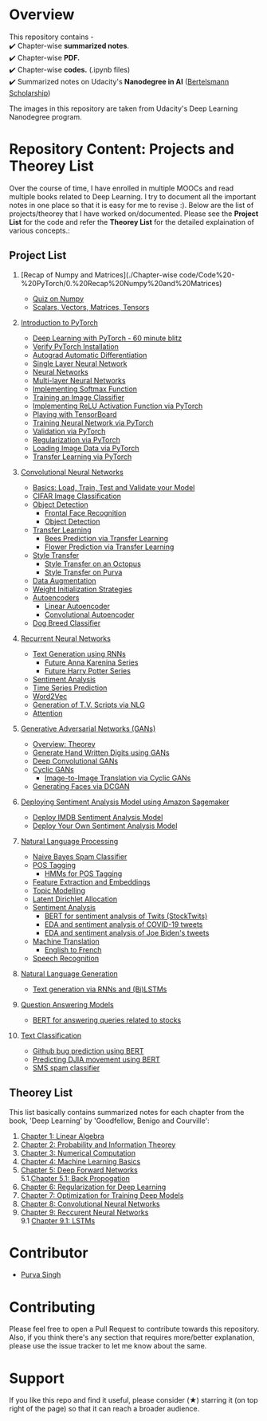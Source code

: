 # Overview

This repository contains -<br>
:heavy_check_mark: Chapter-wise **summarized notes**.<br>
:heavy_check_mark: Chapter-wise **PDF.**<br>
:heavy_check_mark: Chapter-wise **codes.** (.ipynb files)<br>
:heavy_check_mark: Summarized notes on Udacity's **Nanodegree in AI** ([Bertelsmann Scholarship](https://www.udacity.com/bertelsmann-tech-scholarships))<br>

The images in this repository are taken from Udacity's Deep Learning Nanodegree program.

# Repository Content: Projects and Theorey List

Over the course of time, I have enrolled in multiple MOOCs and read multiple books related to Deep Learning. I try to document all the important notes in one place so that it is easy for me to revise :). Below are the list of projects/theorey that I have worked on/documented. Please see the **Project List** for the code and refer the **Theorey List** for the detailed explaination of various concepts.:
## Project List

1. [Recap of Numpy and Matrices](./Chapter-wise code/Code%20-%20PyTorch/0.%20Recap%20Numpy%20and%20Matrices)
    * [Quiz on Numpy](./Chapter-wise%20code/Code%20-%20PyTorch/0.%20Recap%20Numpy%20and%20Matrices/NumPy_Quiz.py)
    * [Scalars, Vectors, Matrices, Tensors](./Chapter-wise%20code/Code%20-%20PyTorch/0.%20Recap%20Numpy%20and%20Matrices/Scalars,_Vectors,_Matricies_and_Tensors.ipynb)
    
2. [Introduction to PyTorch](./Chapter-wise%20code/Code%20-%20PyTorch/1.%20Intro%20to%20PyTorch)
    * [Deep Learning with PyTorch - 60 minute blitz](./Chapter-wise%20code/Code%20-%20PyTorch/1.%20Intro%20to%20PyTorch/01.%20Deep_Learning_with_PyTorch_A_60_Minute_Blitz_.ipynb)
    * [Verify PyTorch Installation](./Chapter-wise%20code/Code%20-%20PyTorch/1.%20Intro%20to%20PyTorch/01.verify_pytorch_installation.ipynb)
    * [Autograd Automatic Differentiation](./Chapter-wise%20code/Code%20-%20PyTorch/1.%20Intro%20to%20PyTorch/02.%20Autograd_Automatic_Differentiation.ipynb)
    * [Single Layer Neural Network](./Chapter-wise%20code/Code%20-%20PyTorch/1.%20Intro%20to%20PyTorch/02.single_layer_neural_network.ipynb)
    * [Neural Networks](./Chapter-wise%20code/Code%20-%20PyTorch/1.%20Intro%20to%20PyTorch/03.%20Neural_networks.ipynb)
    * [Multi-layer Neural Networks](./Chapter-wise%20code/Code%20-%20PyTorch/1.%20Intro%20to%20PyTorch/03.mutilayer_neural_network.ipynb)
    * [Implementing Softmax Function](./Chapter-wise%20code/Code%20-%20PyTorch/1.%20Intro%20to%20PyTorch/04.implementing_softmax.ipynb)
    * [Training an Image Classifier](./Chapter-wise%20code/Code%20-%20PyTorch/1.%20Intro%20to%20PyTorch/04_Training_an_image_classifier.ipynb)
    * [Implementing ReLU Activation Function via PyTorch](./Chapter-wise%20code/Code%20-%20PyTorch/1.%20Intro%20to%20PyTorch/05.ReLU_using_pytorch.ipynb)
    * [Playing with TensorBoard](./Chapter-wise%20code/Code%20-%20PyTorch/1.%20Intro%20to%20PyTorch/05_Playing_with_TensorBoard.ipynb)
    * [Training Neural Network via PyTorch](./Chapter-wise%20code/Code%20-%20PyTorch/1.%20Intro%20to%20PyTorch/06.training_neural_network_via_pytorch.ipynb)
    * [Validation via PyTorch](./Chapter-wise%20code/Code%20-%20PyTorch/1.%20Intro%20to%20PyTorch/07.%20Validating_using_pytorch.ipynb)
    * [Regularization via PyTorch](./Chapter-wise%20code/Code%20-%20PyTorch/1.%20Intro%20to%20PyTorch/08.%20Regularization_using_pytorch.ipynb)
    * [Loading Image Data via PyTorch](./Chapter-wise%20code/Code%20-%20PyTorch/1.%20Intro%20to%20PyTorch/09.%20loading_image_data_via_pytorch.ipynb)
    * [Transfer Learning via PyTorch](./Chapter-wise%20code/Code%20-%20PyTorch/1.%20Intro%20to%20PyTorch/10.%20Transfer_learning_via_pytorch.ipynb)
 
3. [Convolutional Neural Networks](./Chapter-wise%20code/Code%20-%20PyTorch/2.%20Convolution%20Neural%20Networks)
    * [Basics: Load, Train, Test and Validate your Model](./Chapter-wise%20code/Code%20-%20PyTorch/2.%20Convolution%20Neural%20Networks/1.%20Basics/Load_train_test_and_validate_your_model.ipynb)
    * [CIFAR Image Classification](./Chapter-wise%20code/Code%20-%20PyTorch/2.%20Convolution%20Neural%20Networks/2.%20Image%20Classification/CIFAR_image_classifier.ipynb)
    * [Object Detection](./Chapter-wise%20code/Code%20-%20PyTorch/2.%20Convolution%20Neural%20Networks/3.%20Object%20Detection)
        * [Frontal Face Recognition](./Chapter-wise%20code/Code%20-%20PyTorch/2.%20Convolution%20Neural%20Networks/3.%20Object%20Detection/frontal_face_recognition.ipynb)
        * [Object Detection](./Chapter-wise%20code/Code%20-%20PyTorch/2.%20Convolution%20Neural%20Networks/3.%20Object%20Detection/Object_Detection.ipynb)
    * [Transfer Learning](./Chapter-wise%20code/Code%20-%20PyTorch/2.%20Convolution%20Neural%20Networks/4.%20Transfer%20Learning)
        * [Bees Prediction via Transfer Learning](./Chapter-wise%20code/Code%20-%20PyTorch/2.%20Convolution%20Neural%20Networks/4.%20Transfer%20Learning/Transfer_Learning_predict_bees.ipynb)
        * [Flower Prediction via Transfer Learning](./Chapter-wise%20code/Code%20-%20PyTorch/2.%20Convolution%20Neural%20Networks/4.%20Transfer%20Learning/Transfer_Learning_predict_flowers.ipynb)
    * [Style Transfer](./Chapter-wise%20code/Code%20-%20PyTorch/2.%20Convolution%20Neural%20Networks/5.%20Style%20Transfer)
        * [Style Transfer on an Octopus](./Chapter-wise%20code/Code%20-%20PyTorch/2.%20Convolution%20Neural%20Networks/5.%20Style%20Transfer/style_transfer_on_octopus.ipynb)
        * [Style Transfer on Purva](./Chapter-wise%20code/Code%20-%20PyTorch/2.%20Convolution%20Neural%20Networks/5.%20Style%20Transfer/style_transfer_on_purva.ipynb)
    * [Data Augmentation](./Chapter-wise%20code/Code%20-%20PyTorch/2.%20Convolution%20Neural%20Networks/6.%20Data%20augmentation)
    * [Weight Initialization Strategies](./Chapter-wise%20code/Code%20-%20PyTorch/2.%20Convolution%20Neural%20Networks/7.%20Weight%20Initialization%20Strategies/Weight_initialization.ipynb)
    * [Autoencoders](./Chapter-wise%20code/Code%20-%20PyTorch/2.%20Convolution%20Neural%20Networks/8.%20Autoencoders)
        * [Linear Autoencoder](./Chapter-wise%20code/Code%20-%20PyTorch/2.%20Convolution%20Neural%20Networks/8.%20Autoencoders/linear_autoencoder.ipynb)
        * [Convolutional Autoencoder](./Chapter-wise%20code/Code%20-%20PyTorch/2.%20Convolution%20Neural%20Networks/8.%20Autoencoders/convolution_autoencoder.ipynb)
    * [Dog Breed Classifier](./Chapter-wise%20code/Code%20-%20PyTorch/2.%20Convolution%20Neural%20Networks/9.%20Dog%20breed%20classifier)
    
 4. [Recurrent Neural Networks](./Chapter-wise%20code/Code%20-%20PyTorch/3.%20Recurrent%20Neural%20Networks)
    * [Text Generation using RNNs](./Chapter-wise%20code/Code%20-%20PyTorch/3.%20Recurrent%20Neural%20Networks/1.%20Text%20generation%20using%20RNNs)
        * [Future Anna Karenina Series](./Chapter-wise%20code/Code%20-%20PyTorch/3.%20Recurrent%20Neural%20Networks/1.%20Text%20generation%20using%20RNNs/future_anna_karenina.ipynb)
        * [Future Harry Potter Series](./Chapter-wise%20code/Code%20-%20PyTorch/3.%20Recurrent%20Neural%20Networks/1.%20Text%20generation%20using%20RNNs/future_harry_potter_series.ipynb)
    * [Sentiment Analysis](./Chapter-wise%20code/Code%20-%20PyTorch/3.%20Recurrent%20Neural%20Networks/2.%20Sentiment%20Analysis/sentiment_analysis.ipynb)
    * [Time Series Prediction](./Chapter-wise%20code/Code%20-%20PyTorch/3.%20Recurrent%20Neural%20Networks/3.%20Time%20Series%20Prediction)
    * [Word2Vec](./Chapter-wise%20code/Code%20-%20PyTorch/3.%20Recurrent%20Neural%20Networks/4.%20Word2Vec)
    * [Generation of T.V. Scripts via NLG](./Chapter-wise%20code/Code%20-%20PyTorch/3.%20Recurrent%20Neural%20Networks/5.%20Generate%20TV%20Scripts)
    * [Attention](./Chapter-wise%20code/Code%20-%20PyTorch/3.%20Recurrent%20Neural%20Networks/6.%20Attention/Readme.md)
 
 5. [Generative Adversarial Networks (GANs)](./Chapter-wise%20code/Code%20-%20PyTorch/4.%20Generative%20Adversarial%20Networks%20(GANs))
    * [Overview: Theorey](./Chapter-wise%20code/Code%20-%20PyTorch/4.%20Generative%20Adversarial%20Networks%20(GANs)/Readme.md)
    * [Generate Hand Written Digits using GANs](./Chapter-wise%20code/Code%20-%20PyTorch/4.%20Generative%20Adversarial%20Networks%20(GANs)/1.%20Generating%20hand-written%20digits%20using%20GANs/Hand_written_digit_generation_via_GANs.ipynb)
    * [Deep Convolutional GANs](./Chapter-wise%20code/Code%20-%20PyTorch/4.%20Generative%20Adversarial%20Networks%20(GANs)/2.%20Deep%20Convolution%20GANs/Deep_Convolution_GANs.ipynb)
    * [Cyclic GANs](./Chapter-wise%20code/Code%20-%20PyTorch/4.%20Generative%20Adversarial%20Networks%20(GANs)/3.%20Cyclic%20GANs/Readme.md)
        * [Image-to-Image Translation via Cyclic GANs](./Chapter-wise%20code/Code%20-%20PyTorch/4.%20Generative%20Adversarial%20Networks%20(GANs)/3.%20Cyclic%20GANs/Image-to-Image%20Translation%20via%20Cyclic%20GANs/Image_to_image_translation_via_Cyclic_GANs.ipynb)
    * [Generating Faces via DCGAN](./Chapter-wise%20code/Code%20-%20PyTorch/4.%20Generative%20Adversarial%20Networks%20(GANs)/4.%20Generate%20Faces%20via%20DCGAN/dlnd_face_generation.ipynb)
    
 6. [Deploying Sentiment Analysis Model using Amazon Sagemaker](./Chapter-wise%20code/Code%20-%20PyTorch/5.%20Deploy%20Models%20to%20PROD%20via%20Amazon%20Sagemaker)
    * [Deploy IMDB Sentiment Analysis Model](./Chapter-wise%20code/Code%20-%20PyTorch/5.%20Deploy%20Models%20to%20PROD%20via%20Amazon%20Sagemaker/1.%20Deploy%20IMDB%20Sentiment%20Analysis%20Model/IMDB%20Sentiment%20Analysis%20-%20XGBoost%20-%20Web%20App.ipynb)
    * [Deploy Your Own Sentiment Analysis Model](./Chapter-wise%20code/Code%20-%20PyTorch/5.%20Deploy%20Models%20to%20PROD%20via%20Amazon%20Sagemaker/2.%20Deploy%20your%20own%20sentiment%20analysis%20model/SageMaker%20Project.ipynb)
    
 7. [Natural Language Processing](./Chapter-wise%20code/Code%20-%20PyTorch/6.%20Natural-Language-Processing)
    * [Naive Bayes Spam Classifier](./Chapter-wise%20code/Code%20-%20PyTorch/6.%20Natural-Language-Processing/1.%20Naive%20Bayes%20Spam%20Classifier/spam_classifier/Bayesian_Inference.ipynb)
    * [POS Tagging](./Chapter-wise%20code/Code%20-%20PyTorch/6.%20Natural-Language-Processing/2.%20Parts%20of%20Speech%20Tagging/Readme.md)
        * [HMMs for POS Tagging](./Chapter-wise%20code/Code%20-%20PyTorch/6.%20Natural-Language-Processing/2.%20Parts%20of%20Speech%20Tagging/HMM%20Tagger.ipynb)
    * [Feature Extraction and Embeddings](./Chapter-wise%20code/Code%20-%20PyTorch/6.%20Natural-Language-Processing/3.%20Feature%20Extraction%20&%20Embeddings/Readme.md)
    * [Topic Modelling](./Chapter-wise%20code/Code%20-%20PyTorch/6.%20Natural-Language-Processing/4.%20Topic%20Modelling/Readme.md)
    * [Latent Dirichlet Allocation](./Chapter-wise%20code/Code%20-%20PyTorch/6.%20Natural-Language-Processing/4.%20Topic%20Modelling/Latent_dirichlet_allocation.ipynb)
    * [Sentiment Analysis](./Chapter-wise%20code/Code%20-%20PyTorch/6.%20Natural-Language-Processing/5.%20Sentiment%20Analysis)
        * [BERT for sentiment analysis of Twits (StockTwits)](./Chapter-wise%20code/Code%20-%20PyTorch/6.%20Natural-Language-Processing/5.%20Sentiment%20Analysis/bert-for-sentiment-analysis-of-stock-twits.ipynb)
        * [EDA and sentiment analysis of COVID-19 tweets](./Chapter-wise%20code/Code%20-%20PyTorch/6.%20Natural-Language-Processing/5.%20Sentiment%20Analysis/covid19-tweets-eda-and-sentiment-analysis.ipynb)
        * [EDA and sentiment analysis of Joe Biden's tweets](./Chapter-wise%20code/Code%20-%20PyTorch/6.%20Natural-Language-Processing/5.%20Sentiment%20Analysis/eda-and-sentiment-analysis-of-joe-biden-tweets.ipynb)
    * [Machine Translation](./Chapter-wise%20code/Code%20-%20PyTorch/6.%20Natural-Language-Processing/6.%20Machine%20Translation/Readme.md)
        * [English to French](./Chapter-wise%20code/Code%20-%20PyTorch/6.%20Natural-Language-Processing/6.%20Machine%20Translation/machine_translation.ipynb)
    * [Speech Recognition](./Chapter-wise%20code/Code%20-%20PyTorch/6.%20Natural-Language-Processing/7.%20Speech%20Recognition/vui_notebook.ipynb)

8.  [Natural Language Generation](./Chapter-wise%20code/Code%20-%20PyTorch/6.%20Natural-Language-Processing/8.%20Natural%20Language%20Generation)
    * [Text generation via RNNs and (Bi)LSTMs](./Chapter-wise%20code/Code%20-%20PyTorch/6.%20Natural-Language-Processing/8.%20Natural%20Language%20Generation/text-generation-via-rnn-and-lstms-pytorch.ipynb)

9. [Question Answering Models](./Chapter-wise%20code/Code%20-%20PyTorch/6.%20Natural-Language-Processing/9.%20Question%20Answering)
    * [BERT for answering queries related to stocks](./Chapter-wise%20code/Code%20-%20PyTorch/6.%20Natural-Language-Processing/9.%20Question%20Answering/bert-for-answering-queries-related-to-stocks.ipynb)

10. [Text Classification](./Chapter-wise%20code/Code%20-%20PyTorch/6.%20Natural-Language-Processing/10.%20Text%20Classification/)
    * [Github bug prediction using BERT](./Chapter-wise%20code/Code%20-%20PyTorch/6.%20Natural-Language-Processing/10.%20Text%20Classification/github-bug-prediction-via-bert.ipynb)
    * [Predicting DJIA movement using BERT](./Chapter-wise%20code/Code%20-%20PyTorch/6.%20Natural-Language-Processing/10.%20Text%20Classification/predicting-DJIA-movement-with-BERT.ipynb)
    * [SMS spam classifier](./Chapter-wise%20code/Code%20-%20PyTorch/6.%20Natural-Language-Processing/10.%20Text%20Classification/sms-spam-classifier.ipynb) 
        
## Theorey List
This list basically contains summarized notes for each chapter from the book, 'Deep Learning' by 'Goodfellow, Benigo and Courville':

1. [Chapter 1: Linear Algebra](./Chapter-wise%20notes/Ch_1_Linear_algebra/Readme.md)
2. [Chapter 2: Probability and Information Theorey](./Chapter-wise%20notes/Ch_2_Probability_and_Information_Theorey/Readme.md)
3. [Chapter 3: Numerical Computation](./Chapter-wise%20notes/Ch_3_Numerical_Computation/ReadMe.md)
4. [Chapter 4: Machine Learning Basics](./Chapter-wise%20notes/Ch_4_Machine_Learning_Basics/ReadMe.md)
5. [Chapter 5: Deep Forward Networks](./Chapter-wise%20notes/Ch_5_Deep_Forward_Networks/ReadMe.md)<br>
    5.1.[Chapter 5.1: Back Propogation](./Chapter-wise%20notes/Ch_5_Deep_Forward_Networks/Ch_5.1_Back_Propagation/Readme.md)
6. [Chapter 6: Regularization for Deep Learning](./Chapter-wise%20notes/Ch_6_Regularization_for_Deep_Learning/Readme.md)
7. [Chapter 7: Optimization for Training Deep Models](./Chapter-wise%20notes/Ch_7_Optimization_for_training_deep_models/Readme.md)
8. [Chapter 8: Convolutional Neural Networks](./Chapter-wise%20notes/Ch_8_Convolutional_Neural_Networks/Readme.md)
9. [Chapter 9: Reccurent Neural Networks](./Chapter-wise%20notes/Ch_9_Recurrent_Neural_Networks/Readme.md)<br>
    9.1 [Chapter 9.1: LSTMs](./Chapter-wise%20notes/Ch_9_Recurrent_Neural_Networks/LSTM.md)

# Contributor
- [Purva Singh](https://purvasingh96.github.io)

# Contributing

Please feel free to open a Pull Request to contribute towards this repository. Also, if you think there's any section that requires more/better explanation, please use the issue tracker to let me know about the same.

# Support 

If you like this repo and find it useful, please consider (★) starring it (on top right of the page) so that it can reach a broader audience.
